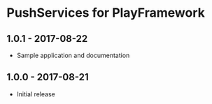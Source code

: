 PushServices for PlayFramework
=========================

## 1.0.1 - 2017-08-22
 - Sample application and documentation

## 1.0.0 - 2017-08-21
 - Initial release
